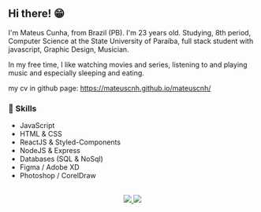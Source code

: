 ## Hi there! 😁

I'm Mateus Cunha, from Brazil (PB). I'm 23 years old. Studying, 8th period, Computer Science at the State University of Paraíba, full stack student with javascript, Graphic Design, Musician.

In my free time, I like watching movies and series, listening to and playing music and especially sleeping and eating.

my cv in github page: https://mateuscnh.github.io/mateuscnh/

### 🚀 Skills
- JavaScript
- HTML & CSS
- ReactJS & Styled-Components
- NodeJS & Express
- Databases (SQL & NoSql)
- Figma / Adobe XD
- Photoshop / CorelDraw
</br>
<div align="center">
<a href="https://www.linkedin.com/in/mateuscnh" target="_blank">
  <img src="https://img.shields.io/badge/Linkedin-%2Fin%2Fmateuscnh-blue?style=for-the-badge&logo=appveyor">
</a>

<a href="https://www.instagram.com/mateuscnh/" target="_blank">
  <img src="https://img.shields.io/badge/Instagram-%40mateuscnh-DF1A6C?style=for-the-badge&logo=appveyor">
</a>
</div>
